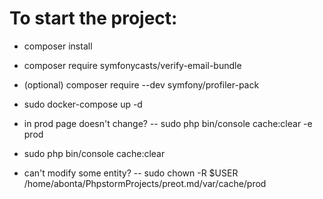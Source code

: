 # To start the project:

- composer install
- composer require symfonycasts/verify-email-bundle
- (optional) composer require --dev symfony/profiler-pack
- sudo docker-compose up -d


- in prod page doesn't change? -- sudo php bin/console cache:clear -e prod
- sudo php bin/console cache:clear  
- can't modify some entity? -- sudo chown -R $USER /home/abonta/PhpstormProjects/preot.md/var/cache/prod